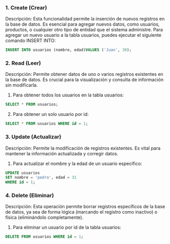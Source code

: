 ### 1. Create (Crear) ###
Descripción: Esta funcionalidad permite la inserción de nuevos registros en la base de datos.
Es esencial para agregar nuevos datos, como usuarios, productos, o cualquier otro tipo de entidad que el sistema administre.
  Para agregar un nuevo usuario a la tabla usuarios, puedes ejecutar el siguiente comando INSERT INTO:
  ````SQL
  INSERT INTO usuarios (nombre, edad)VALUES ('Juan', 30);
  ````
### 2. Read (Leer) ###
Descripción: Permite obtener datos de uno o varios registros existentes en la base de datos. Es crucial para la visualización y consulta de información sin modificarla.
  1. Para obtener todos los usuarios en la tabla usuarios:
  ````SQL
  SELECT * FROM usuarios;
  ````
  2. Para obtener un solo usuario por id:
  ````SQL
  SELECT * FROM usuarios WHERE id = 1;
  ````
### 3. Update (Actualizar) ### 
Descripción: Permite la modificación de registros existentes. Es vital para mantener la información actualizada y corregir datos.
  1. Para actualizar el nombre y la edad de un usuario específico:
  ````SQL
  UPDATE usuarios
  SET nombre = 'pedro', edad = 31
  WHERE id = 1;
  ````
### 4. Delete (Eliminar) ###
Descripción: Esta operación permite borrar registros específicos de la base de datos, ya sea de forma lógica (marcando el registro como inactivo) o física (eliminándolo completamente).
  1. Para eliminar un usuario por id de la tabla usuarios:
  ````SQL
  DELETE FROM usuarios WHERE id = 1;
  ````
